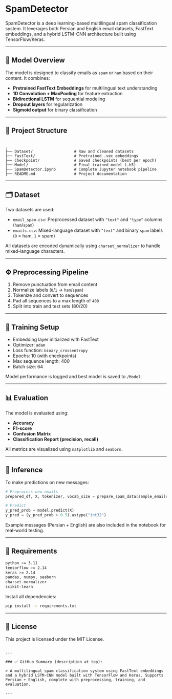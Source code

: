 # SpamDetector

SpamDetector is a deep learning-based multilingual spam classification system. It leverages both Persian and English email datasets, FastText embeddings, and a hybrid LSTM-CNN architecture built using TensorFlow/Keras.

---

## 🧠 Model Overview

The model is designed to classify emails as `spam` or `ham` based on their content. It combines:

- **Pretrained FastText Embeddings** for multilingual text understanding
- **1D Convolution + MaxPooling** for feature extraction
- **Bidirectional LSTM** for sequential modeling
- **Dropout layers** for regularization
- **Sigmoid output** for binary classification

---

## 📁 Project Structure

```

.
├── Dataset/                  # Raw and cleaned datasets
├── FastText/                 # Pretrained .vec embeddings
├── Checkpoint/               # Saved checkpoints (best per epoch)
├── Model/                    # Final trained model (.h5)
├── SpamDetector.ipynb        # Complete Jupyter notebook pipeline
├── README.md                 # Project documentation

````

---

## 🗂️ Dataset

Two datasets are used:

- `email_spam.csv`: Preprocessed dataset with `"text"` and `"type"` columns (`ham`/`spam`)
- `emails.csv`: Mixed-language dataset with `"text"` and binary `spam` labels (`0` = ham, `1` = spam)

All datasets are encoded dynamically using `charset_normalizer` to handle mixed-language characters.

---

## ⚙️ Preprocessing Pipeline

1. Remove punctuation from email content
2. Normalize labels (`0`/`1` → `ham`/`spam`)
3. Tokenize and convert to sequences
4. Pad all sequences to a max length of `400`
5. Split into train and test sets (80/20)

---

## 🔨 Training Setup

- Embedding layer initialized with FastText
- Optimizer: `adam`
- Loss function: `binary_crossentropy`
- Epochs: 10 (with checkpoints)
- Max sequence length: 400
- Batch size: 64

Model performance is logged and best model is saved to `/Model`.

---

## 📊 Evaluation

The model is evaluated using:

- **Accuracy**
- **F1-score**
- **Confusion Matrix**
- **Classification Report (precision, recall)**

All metrics are visualized using `matplotlib` and `seaborn`.

---

## 🚀 Inference

To make predictions on new messages:

```python
# Preprocess new emails
prepared_df, X, tokenizer, vocab_size = prepare_spam_data(sample_emails, sample_labels, tokenizer)

# Predict
y_pred_prob = model.predict(X)
y_pred = (y_pred_prob > 0.5).astype("int32")
````

Example messages (Persian + English) are also included in the notebook for real-world testing.

---

## 🧩 Requirements

```bash
python >= 3.11
tensorflow >= 2.14
keras >= 2.14
pandas, numpy, seaborn
charset-normalizer
scikit-learn
```

Install all dependencies:

```bash
pip install -r requirements.txt
```

---

## 📄 License

This project is licensed under the MIT License.

```

---

### ✅ GitHub Summary (description at top):

> A multilingual spam classification system using FastText embeddings and a hybrid LSTM-CNN model built with TensorFlow and Keras. Supports Persian + English, complete with preprocessing, training, and evaluation.

---
